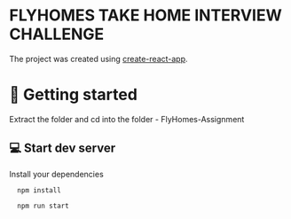 # FLYHOMES TAKE HOME INTERVIEW CHALLENGE

The project was created using [create-react-app](https://github.com/facebook/create-react-app).

# 👋 Getting started

Extract the folder and cd into the folder - FlyHomes-Assignment

## 💻 Start dev server

Install your dependencies

```
  npm install
```

```
  npm run start
```
